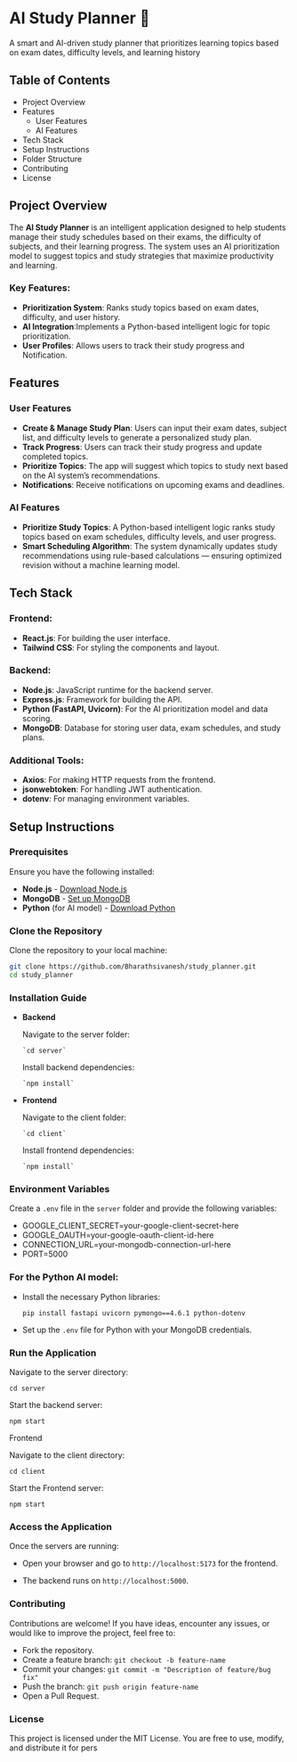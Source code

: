 # AI Study Planner 🎯
A smart and AI-driven study planner that prioritizes learning topics based on exam dates, difficulty levels, and learning history

## Table of Contents
- Project Overview
- Features
  - User Features
  - AI Features
- Tech Stack
- Setup Instructions
- Folder Structure
- Contributing
- License

## Project Overview
The **AI Study Planner** is an intelligent application designed to help students manage their study schedules based on their exams, the difficulty of subjects, and their learning progress. The system uses an AI prioritization model to suggest topics and study strategies that maximize productivity and learning.

### Key Features:
- **Prioritization System**: Ranks study topics based on exam dates, difficulty, and user history.
- **AI Integration**:Implements a Python-based intelligent logic for topic prioritization.
- **User Profiles**: Allows users to track their study progress and Notification.

## Features

### User Features
- **Create & Manage Study Plan**: Users can input their exam dates, subject list, and difficulty levels to generate a personalized study plan.
- **Track Progress**: Users can track their study progress and update completed topics.
- **Prioritize Topics**: The app will suggest which topics to study next based on the AI system’s recommendations.
- **Notifications**: Receive notifications on upcoming exams and deadlines.

### AI Features
- **Prioritize Study Topics**: A Python-based intelligent logic ranks study topics based on exam schedules, difficulty levels, and user progress.
- **Smart Scheduling Algorithm**: The system dynamically updates study recommendations using rule-based calculations — ensuring optimized revision without a machine learning model.


## Tech Stack

### Frontend:
- **React.js**: For building the user interface.
- **Tailwind CSS**: For styling the components and layout.

### Backend:
- **Node.js**: JavaScript runtime for the backend server.
- **Express.js**: Framework for building the API.
- **Python (FastAPI, Uvicorn)**: For the AI prioritization model and data scoring.
- **MongoDB**: Database for storing user data, exam schedules, and study plans.

### Additional Tools:
- **Axios**: For making HTTP requests from the frontend.
- **jsonwebtoken**: For handling JWT authentication.
- **dotenv**: For managing environment variables.

## Setup Instructions

### Prerequisites
Ensure you have the following installed:
- **Node.js** - [Download Node.js](https://nodejs.org)
- **MongoDB** - [Set up MongoDB](https://www.mongodb.com/)
- **Python** (for AI model) - [Download Python](https://www.python.org/)

### Clone the Repository
Clone the repository to your local machine:
```bash
git clone https://github.com/Bharathsivanesh/study_planner.git
cd study_planner
```
### Installation Guide

-   **Backend**

    Navigate to the server folder:

        `cd server`

    Install backend dependencies:

        `npm install`

-   **Frontend**

    Navigate to the client folder:

        `cd client`

    Install frontend dependencies:

        `npm install`

### Environment Variables

Create a `.env` file in the `server` folder and provide the following variables:

- GOOGLE_CLIENT_SECRET=your-google-client-secret-here
- GOOGLE_OAUTH=your-google-oauth-client-id-here
- CONNECTION_URL=your-mongodb-connection-url-here
- PORT=5000


### For the Python AI model:

- Install the necessary Python libraries:

    `pip install fastapi uvicorn pymongo==4.6.1 python-dotenv`

- Set up the `.env` file for Python with your MongoDB credentials.

### Run the Application

Navigate to the server directory:

`cd server`

Start the backend server:

`npm start`

Frontend

Navigate to the client directory:

`cd client`

Start the Frontend server:

`npm start`

### Access the Application

Once the servers are running:

- Open your browser and go to `http://localhost:5173` for the frontend.

- The backend runs on `http://localhost:5000`.

### Contributing

Contributions are welcome! If you have ideas, encounter any issues, or would like to improve the project, feel free to:

- Fork the repository.
- Create a feature branch: `git checkout -b feature-name`
- Commit your changes: `git commit -m "Description of feature/bug fix"`
- Push the branch: `git push origin feature-name`
- Open a Pull Request.

### License

This project is licensed under the MIT License. You are free to use, modify, and distribute it for pers
